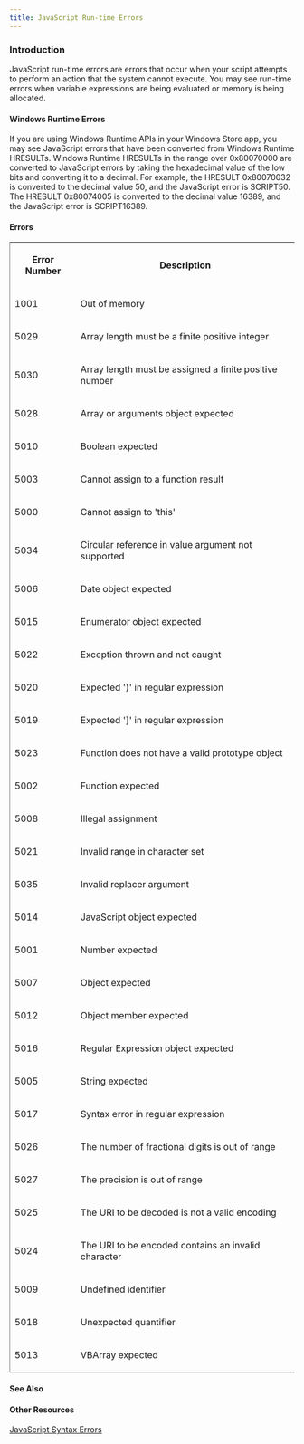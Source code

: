 ```yaml
---
title: JavaScript Run-time Errors
---
```


### Introduction 

 JavaScript run-time errors are errors that occur when your script attempts to perform an action that the system cannot execute. You may see run-time errors when variable expressions are being
evaluated or memory is being allocated.

#### Windows Runtime Errors 

<div id="sectionSection0" class="section" name="collapseableSection" style="" expanded="true">
  <p xmlns:util="util">
    If you are using Windows Runtime APIs in your Windows Store app, you may see JavaScript errors that have been converted from Windows Runtime HRESULTs. Windows Runtime HRESULTs in the range over
    0x80070000 are converted to JavaScript errors by taking the hexadecimal value of the low bits and converting it to a decimal. For example, the HRESULT 0x80070032 is converted to the decimal value
    50, and the JavaScript error is SCRIPT50. The HRESULT 0x80074005 is converted to the decimal value 16389, and the JavaScript error is SCRIPT16389.
  </p>
</div>

#### Errors 

<div id="sectionSection1" class="section" name="collapseableSection" style="" expanded="true">
  <div class="caption"></div>
  <div class="tableSection">
    <table width="50%" cellspacing="2" cellpadding="5" frame="lhs">
      <tr>
        <th>
          <p xmlns:util="util">
            Error Number
          </p>
        </th>
        <th>
          <p xmlns:util="util">
            Description
          </p>
        </th>
      </tr>
      <tr>
        <td>
          <p xmlns:util="util">
            1001
          </p>
        </td>
        <td>
          <p xmlns:util="util">
            Out of memory
          </p>
        </td>
      </tr>
      <tr>
        <td>
          <p xmlns:util="util">
            5029
          </p>
        </td>
        <td>
          <p xmlns:util="util">
            Array length must be a finite positive integer
          </p>
        </td>
      </tr>
      <tr>
        <td>
          <p xmlns:util="util">
            5030
          </p>
        </td>
        <td>
          <p xmlns:util="util">
            Array length must be assigned a finite positive number
          </p>
        </td>
      </tr>
      <tr>
        <td>
          <p xmlns:util="util">
            5028
          </p>
        </td>
        <td>
          <p xmlns:util="util">
            Array or arguments object expected
          </p>
        </td>
      </tr>
      <tr>
        <td>
          <p xmlns:util="util">
            5010
          </p>
        </td>
        <td>
          <p xmlns:util="util">
            Boolean expected
          </p>
        </td>
      </tr>
      <tr>
        <td>
          <p xmlns:util="util">
            5003
          </p>
        </td>
        <td>
          <p xmlns:util="util">
            Cannot assign to a function result
          </p>
        </td>
      </tr>
      <tr>
        <td>
          <p xmlns:util="util">
            5000
          </p>
        </td>
        <td>
          <p xmlns:util="util">
            Cannot assign to 'this'
          </p>
        </td>
      </tr>
      <tr>
        <td>
          <p xmlns:util="util">
            5034
          </p>
        </td>
        <td>
          <p xmlns:util="util">
            Circular reference in value argument not supported
          </p>
        </td>
      </tr>
      <tr>
        <td>
          <p xmlns:util="util">
            5006
          </p>
        </td>
        <td>
          <p xmlns:util="util">
            Date object expected
          </p>
        </td>
      </tr>
      <tr>
        <td>
          <p xmlns:util="util">
            5015
          </p>
        </td>
        <td>
          <p xmlns:util="util">
            Enumerator object expected
          </p>
        </td>
      </tr>
      <tr>
        <td>
          <p xmlns:util="util">
            5022
          </p>
        </td>
        <td>
          <p xmlns:util="util">
            Exception thrown and not caught
          </p>
        </td>
      </tr>
      <tr>
        <td>
          <p xmlns:util="util">
            5020
          </p>
        </td>
        <td>
          <p xmlns:util="util">
            Expected ')' in regular expression
          </p>
        </td>
      </tr>
      <tr>
        <td>
          <p xmlns:util="util">
            5019
          </p>
        </td>
        <td>
          <p xmlns:util="util">
            Expected ']' in regular expression
          </p>
        </td>
      </tr>
      <tr>
        <td>
          <p xmlns:util="util">
            5023
          </p>
        </td>
        <td>
          <p xmlns:util="util">
            Function does not have a valid prototype object
          </p>
        </td>
      </tr>
      <tr>
        <td>
          <p xmlns:util="util">
            5002
          </p>
        </td>
        <td>
          <p xmlns:util="util">
            Function expected
          </p>
        </td>
      </tr>
      <tr>
        <td>
          <p xmlns:util="util">
            5008
          </p>
        </td>
        <td>
          <p xmlns:util="util">
            Illegal assignment
          </p>
        </td>
      </tr>
      <tr>
        <td>
          <p xmlns:util="util">
            5021
          </p>
        </td>
        <td>
          <p xmlns:util="util">
            Invalid range in character set
          </p>
        </td>
      </tr>
      <tr>
        <td>
          <p xmlns:util="util">
            5035
          </p>
        </td>
        <td>
          <p xmlns:util="util">
            Invalid replacer argument
          </p>
        </td>
      </tr>
      <tr>
        <td>
          <p xmlns:util="util">
            5014
          </p>
        </td>
        <td>
          <p xmlns:util="util">
            JavaScript object expected
          </p>
        </td>
      </tr>
      <tr>
        <td>
          <p xmlns:util="util">
            5001
          </p>
        </td>
        <td>
          <p xmlns:util="util">
            Number expected
          </p>
        </td>
      </tr>
      <tr>
        <td>
          <p xmlns:util="util">
            5007
          </p>
        </td>
        <td>
          <p xmlns:util="util">
            Object expected
          </p>
        </td>
      </tr>
      <tr>
        <td>
          <p xmlns:util="util">
            5012
          </p>
        </td>
        <td>
          <p xmlns:util="util">
            Object member expected
          </p>
        </td>
      </tr>
      <tr>
        <td>
          <p xmlns:util="util">
            5016
          </p>
        </td>
        <td>
          <p xmlns:util="util">
            Regular Expression object expected
          </p>
        </td>
      </tr>
      <tr>
        <td>
          <p xmlns:util="util">
            5005
          </p>
        </td>
        <td>
          <p xmlns:util="util">
            String expected
          </p>
        </td>
      </tr>
      <tr>
        <td>
          <p xmlns:util="util">
            5017
          </p>
        </td>
        <td>
          <p xmlns:util="util">
            Syntax error in regular expression
          </p>
        </td>
      </tr>
      <tr>
        <td>
          <p xmlns:util="util">
            5026
          </p>
        </td>
        <td>
          <p xmlns:util="util">
            The number of fractional digits is out of range
          </p>
        </td>
      </tr>
      <tr>
        <td>
          <p xmlns:util="util">
            5027
          </p>
        </td>
        <td>
          <p xmlns:util="util">
            The precision is out of range
          </p>
        </td>
      </tr>
      <tr>
        <td>
          <p xmlns:util="util">
            5025
          </p>
        </td>
        <td>
          <p xmlns:util="util">
            The URI to be decoded is not a valid encoding
          </p>
        </td>
      </tr>
      <tr>
        <td>
          <p xmlns:util="util">
            5024
          </p>
        </td>
        <td>
          <p xmlns:util="util">
            The URI to be encoded contains an invalid character
          </p>
        </td>
      </tr>
      <tr>
        <td>
          <p xmlns:util="util">
            5009
          </p>
        </td>
        <td>
          <p xmlns:util="util">
            Undefined identifier
          </p>
        </td>
      </tr>
      <tr>
        <td>
          <p xmlns:util="util">
            5018
          </p>
        </td>
        <td>
          <p xmlns:util="util">
            Unexpected quantifier
          </p>
        </td>
      </tr>
      <tr>
        <td>
          <p xmlns:util="util">
            5013
          </p>
        </td>
        <td>
          <p xmlns:util="util">
            VBArray expected
          </p>
        </td>
      </tr>
    </table>
  </div>
</div>

#### See Also 

<div id="seeAlsoSection" class="section" name="collapseableSection" style="">
  <h4 class="subHeading">
    Other Resources
  </h4>
  <div class="seeAlsoStyle">
    <span sdata="link" xmlns:util="util"><a href="0343dc19-5f5e-4a4c-83da-630b4fbcb3b6.htm">JavaScript Syntax Errors</a></span>
  </div>
</div>

